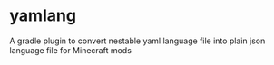 # yamlang
A gradle plugin to convert nestable yaml language file into plain json language file for Minecraft mods
